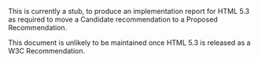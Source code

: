 This is currently a stub, to produce an implementation report for HTML 5.3
as required to move a Candidate recommendation to a Proposed Recommendation.

This document is unlikely to be maintained once HTML 5.3 is released as a W3C Recommendation.

